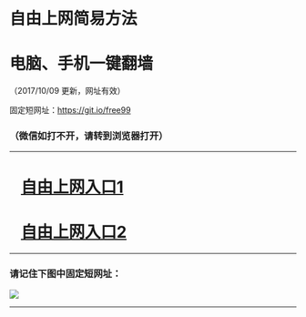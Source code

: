 ﻿# 自由上网简易方法

# 电脑、手机一键翻墙

（2017/10/09 更新，网址有效）

固定短网址：https://git.io/free99

### （微信如打不开，请转到浏览器打开）


***





# &nbsp;&nbsp; <a href="http://ft2724632029.fwq-tz-1001.info/fwqtz01.html?t=10090019356 " target="_blank">自由上网入口1</a>
# &nbsp;&nbsp; <a href="http://ft60124516.fwq-tz-1002.info/fwqtz02.html?t=100900128990 " target="_blank">自由上网入口2</a>
***

### 请记住下图中固定短网址：

<img src="https://s3-us-west-2.amazonaws.com/fwq-1001/yjfq-20170905okok.png" /> 


***

